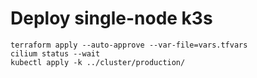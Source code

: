 # Deploy single-node k3s

```
terraform apply --auto-approve --var-file=vars.tfvars
cilium status --wait
kubectl apply -k ../cluster/production/
```
